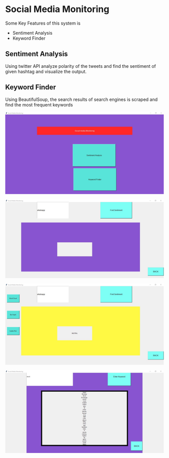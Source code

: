 # Social Media Monitoring


Some Key Features of this system is 
* Sentiment Analysis
* Keyword Finder

## Sentiment Analysis
Using twitter API analyze polarity of the tweets and find the sentiment of given hashtag and visualize the output.

## Keyword Finder
Using BeautifulSoup, the search results of search engines is scraped and find the most frequent keywords 

![Alt text](Images/img1.jpg?raw=true)

![Alt text](Images/img2.jpg?raw=true)

![Alt text](Images/img3.jpg?raw=true)

![Alt text](Images/img4.jpg?raw=true)


